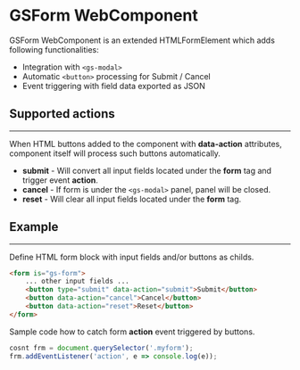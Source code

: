 # GSForm WebComponent

GSForm WebComponent is an extended HTMLFormElement which adds following functionalities:

* Integration with ```<gs-modal>```
* Automatic ```<button>``` processing for Submit / Cancel
* Event triggering with field data exported as JSON

## Supported actions
---

When HTML buttons added to the component with **data-action** attributes, component itself will process such buttons automatically.

* **submit** - Will convert all input fields located under the **form** tag and trigger event **action**. 
* **cancel** - If form is under the ```<gs-modal>``` panel, panel will be closed.
* **reset**  - Will clear all input fields located under the **form** tag.

## Example
---

Define HTML form block with input fields and/or buttons as childs.

```html
<form is="gs-form">
    ... other input fields ...
    <button type="submit" data-action="submit">Submit</button>        
    <button data-action="cancel">Cancel</button>
    <button data-action="reset">Reset</button>
</form>
```
Sample code how to catch form **action** event triggered by buttons.

```JavaScript
cosnt frm = document.querySelector('.myform');
frm.addEventListener('action', e => console.log(e));
```